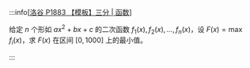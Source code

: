 :::info[[洛谷 P1883 【模板】三分 | 函数](https://www.luogu.com.cn/problem/P1883)]

给定 $n$ 个形如 $ax^2+bx+c$ 的二次函数 $f_1(x),f_2(x),\dots,f_n(x)$，设 $F(x)=\max f_i(x)$，求 $F(x)$ 在区间 $[0,1000]$ 上的最小值。

:::
